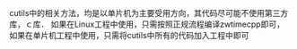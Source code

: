 cutils中的相关方法，均是以单片机为主要受用方向，其代码尽可能不使用第三方库，ｃ库．
如果在Linux工程中使用，只需按照正规流程编译zwtimecpp即可，
如果在单片机工程中使用，只需将cutils中所有的代码加入工程中即可